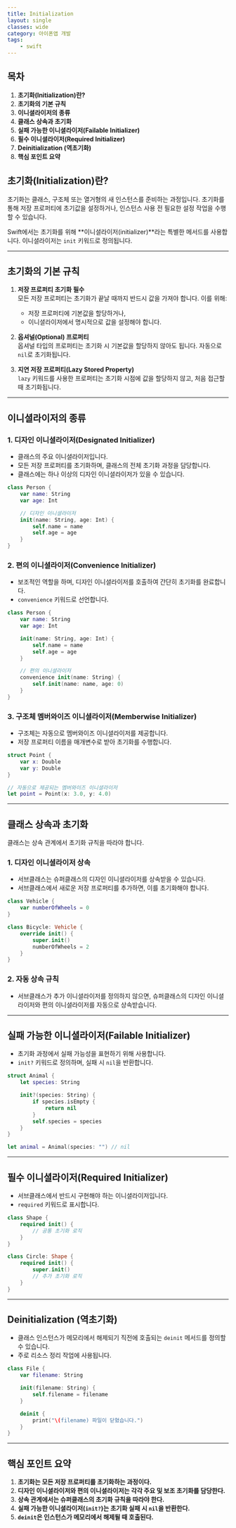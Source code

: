 ```yaml
---
title: Initialization
layout: single
classes: wide
category: 아이폰앱 개발
tags:
    - swift
---
```


## **목차**
1. **초기화(Initialization)란?**
2. **초기화의 기본 규칙**
3. **이니셜라이저의 종류**
4. **클래스 상속과 초기화**
5. **실패 가능한 이니셜라이저(Failable Initializer)**
6. **필수 이니셜라이저(Required Initializer)**
7. **Deinitialization (역초기화)**
8. **핵심 포인트 요약**


## **초기화(Initialization)란?**
초기화는 클래스, 구조체 또는 열거형의 새 인스턴스를 준비하는 과정입니다. 초기화를 통해 저장 프로퍼티에 초기값을 설정하거나, 인스턴스 사용 전 필요한 설정 작업을 수행할 수 있습니다.

Swift에서는 초기화를 위해 **이니셜라이저(initializer)**라는 특별한 메서드를 사용합니다. 이니셜라이저는 `init` 키워드로 정의됩니다.

---

## **초기화의 기본 규칙**
1. **저장 프로퍼티 초기화 필수**  
   모든 저장 프로퍼티는 초기화가 끝날 때까지 반드시 값을 가져야 합니다. 이를 위해:
   - 저장 프로퍼티에 기본값을 할당하거나,
   - 이니셜라이저에서 명시적으로 값을 설정해야 합니다.

2. **옵셔널(Optional) 프로퍼티**  
   옵셔널 타입의 프로퍼티는 초기화 시 기본값을 할당하지 않아도 됩니다. 자동으로 `nil`로 초기화됩니다.

3. **지연 저장 프로퍼티(Lazy Stored Property)**  
   `lazy` 키워드를 사용한 프로퍼티는 초기화 시점에 값을 할당하지 않고, 처음 접근할 때 초기화됩니다.

---

## **이니셜라이저의 종류**
### 1. **디자인 이니셜라이저(Designated Initializer)**
- 클래스의 주요 이니셜라이저입니다.
- 모든 저장 프로퍼티를 초기화하며, 클래스의 전체 초기화 과정을 담당합니다.
- 클래스에는 하나 이상의 디자인 이니셜라이저가 있을 수 있습니다.

```swift
class Person {
    var name: String
    var age: Int

    // 디자인 이니셜라이저
    init(name: String, age: Int) {
        self.name = name
        self.age = age
    }
}
```

### 2. **편의 이니셜라이저(Convenience Initializer)**
- 보조적인 역할을 하며, 디자인 이니셜라이저를 호출하여 간단히 초기화를 완료합니다.
- `convenience` 키워드로 선언합니다.

```swift
class Person {
    var name: String
    var age: Int

    init(name: String, age: Int) {
        self.name = name
        self.age = age
    }

    // 편의 이니셜라이저
    convenience init(name: String) {
        self.init(name: name, age: 0)
    }
}
```

### 3. **구조체 멤버와이즈 이니셜라이저(Memberwise Initializer)**
- 구조체는 자동으로 멤버와이즈 이니셜라이저를 제공합니다.
- 저장 프로퍼티 이름을 매개변수로 받아 초기화를 수행합니다.

```swift
struct Point {
    var x: Double
    var y: Double
}

// 자동으로 제공되는 멤버와이즈 이니셜라이저
let point = Point(x: 3.0, y: 4.0)
```

---

## **클래스 상속과 초기화**
클래스는 상속 관계에서 초기화 규칙을 따라야 합니다.

### 1. **디자인 이니셜라이저 상속**
- 서브클래스는 슈퍼클래스의 디자인 이니셜라이저를 상속받을 수 있습니다.
- 서브클래스에서 새로운 저장 프로퍼티를 추가하면, 이를 초기화해야 합니다.

```swift
class Vehicle {
    var numberOfWheels = 0
}

class Bicycle: Vehicle {
    override init() {
        super.init()
        numberOfWheels = 2
    }
}
```

### 2. **자동 상속 규칙**
- 서브클래스가 추가 이니셜라이저를 정의하지 않으면, 슈퍼클래스의 디자인 이니셜라이저와 편의 이니셜라이저를 자동으로 상속받습니다.

---

## **실패 가능한 이니셜라이저(Failable Initializer)**
- 초기화 과정에서 실패 가능성을 표현하기 위해 사용합니다.
- `init?` 키워드로 정의하며, 실패 시 `nil`을 반환합니다.

```swift
struct Animal {
    let species: String

    init?(species: String) {
        if species.isEmpty {
            return nil
        }
        self.species = species
    }
}

let animal = Animal(species: "") // nil
```

---

## **필수 이니셜라이저(Required Initializer)**
- 서브클래스에서 반드시 구현해야 하는 이니셜라이저입니다.
- `required` 키워드로 표시합니다.

```swift
class Shape {
    required init() {
        // 공통 초기화 로직
    }
}

class Circle: Shape {
    required init() {
        super.init()
        // 추가 초기화 로직
    }
}
```

---

## **Deinitialization (역초기화)**
- 클래스 인스턴스가 메모리에서 해제되기 직전에 호출되는 `deinit` 메서드를 정의할 수 있습니다.
- 주로 리소스 정리 작업에 사용됩니다.

```swift
class File {
    var filename: String

    init(filename: String) {
        self.filename = filename
    }

    deinit {
        print("\(filename) 파일이 닫혔습니다.")
    }
}
```

---

## **핵심 포인트 요약**
1. **초기화는 모든 저장 프로퍼티를 초기화하는 과정이다.**
2. **디자인 이니셜라이저와 편의 이니셜라이저는 각각 주요 및 보조 초기화를 담당한다.**
3. **상속 관계에서는 슈퍼클래스의 초기화 규칙을 따라야 한다.**
4. **실패 가능한 이니셜라이저(`init?`)는 초기화 실패 시 `nil`을 반환한다.**
5. **`deinit`은 인스턴스가 메모리에서 해제될 때 호출된다.**
